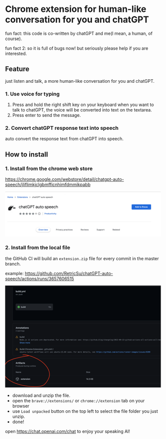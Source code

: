 # Chrome extension for human-like conversation for you and chatGPT

fun fact: this code is co-written by chatGPT and me(I mean, a human, of course).

fun fact 2: so it is full of bugs now! but seriously please help if you are interested.

## Feature

just listen and talk, a more human-like conversation for you and chatGPT.

### 1. Use voice for typing

1. Press and hold the right shift key on your keyboard when you want to talk to chatGPT, the voice will be converted into text on the textarea.
2. Press enter to send the message.

### 2. Convert chatGPT response text into speech

auto convert the response text from chatGPT into speech.

## How to install

### 1. Install from the chrome web store

https://chrome.google.com/webstore/detail/chatgpt-auto-speech/jliflimkjclgbmfficnhimfdmmikpabb

![web store](assets/web-store.png)

### 2. Install from the local file

the GitHub CI will build an `extension.zip` file for every commit in the master branch.

example: https://github.com/RetricSu/chatGPT-auto-speech/actions/runs/3657606515

![artifacts](assets/artifacts.png)

- download and unzip the file.
- open the `brave://extensions/` or `chrome://extension` tab on your browser
- use `Load unpacked` button on the top left to select the file folder you just unzip.
- done!

open https://chat.openai.com/chat to enjoy your speaking AI!
